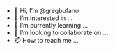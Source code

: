 - 👋 Hi, I’m @gregbufano
- 👀 I’m interested in ...
- 🌱 I’m currently learning ...
- 💞️ I’m looking to collaborate on ...
- 📫 How to reach me ...

<!---
gregbufano/gregbufano is a ✨ special ✨ repository because its `README.md` (this file) appears on your GitHub profile.
You can click the Preview link to take a look at your changes.
--->
